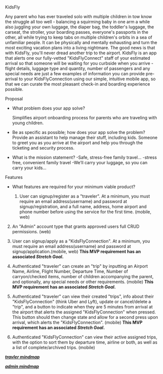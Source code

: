 KidsFly

Any parent who has ever traveled solo with multiple children in tow know the struggle all too well - 
balancing a squirming baby in one arm a while also juggling your own luggage, the diaper bag, the toddler's luggage, 
the carseat, the stroller, your boarding passes, everyone's passports in the other, all while trying to keep tabs on multiple 
children's orbits in a sea of unfamiliar people. It can be physically and mentally exhausting and turn the most exciting vacation 
plans into a living nightmare. The good news is that with KidsFly, you'll never dread another trip to the airport. 
KidsFly is an app that alerts one our fully-vetted "KidsFlyConnect" staff of your estimated arrival so that someone will be 
waiting for you curbside when you arrive - flight details, luggage type and quantity, number of passengers and any special needs are 
just a few examples of information you can provide pre-arrival to your KidsFlyConnection using our simple, 
intuitive mobile app, so that we can curate the most pleasant check-in and boarding experience possible.


Proposal



- What problem does your app solve? 


	Simplifies airport onboarding process for parents who are traveling with young children.

- Be as specific as possible; how does your app solve the problem? 	
Provide an assistant to help manage their stuff, including kids.
Someone to greet you as you arrive at the airport and help you through the ticketing and security process.

- What is the mission statement? 
	-Safe, stress-free family travel...
	-stress free, convenient family travel
-We’ll carry your luggage, so you can carry your kids…


Features

- What features are required for your minimum viable product?

	1. User can signup/register as a "traveler". At a minimum, you must require an email address(username) and password at signup/registration, and a full name, address, home airport and phone number before using the service for the first time. (mobile, web)

2. An "Admin" account type that grants approved users full CRUD permissions. (web)

3. User can signup/apply as a "KidsFlyConnection". At a minimum, you must require an email address(username) and password at signup/application.(mobile, web) **This MVP requirement has an associated _Stretch Goal_.**

4. Authenticated "traveler" can create an "trip" by inputting an Airport Name, Airline, Flight Number, Departure Time, Number of carryon/checked items, number of children accompanying the parent, and optionally, any special needs or other requirements. (mobile) **This MVP requirement has an associated _Stretch Goal_.**

5. Authenticated "traveler" can view their created "trips", info about their "KidsFlyConnection" (think Uber and Lyft), update or cancel/delete a "trip", and a button to indicate when they are 5 minutes from arrival at the airport that alerts the assigned "KidsFlyConnection" when pressed. This button should then change state and allow for a second press upon arrival, which alerts the "KidsFlyConnection". (mobile) **This MVP requirement has an associated _Stretch Goal_.**

6. Authenticated "KidsFlyConnection" can view their active assigned trips, with the option to sort them by departure time, airline or both, as well as a list of complete/archived trips. (mobile)


__***[travler mindmap](https://whimsical.com/TSMp7jvc3T4xxSDpJWHZMK#2Ux7TurymMwXxjvp977S "materialize mindmap")***__

__***[admin mindmap](https://whimsical.com/F3CrHUA4wzXUvCjvR8Sfnw#2Ux7TurymNPz7waZCPzG "materialize mindmap")***__

